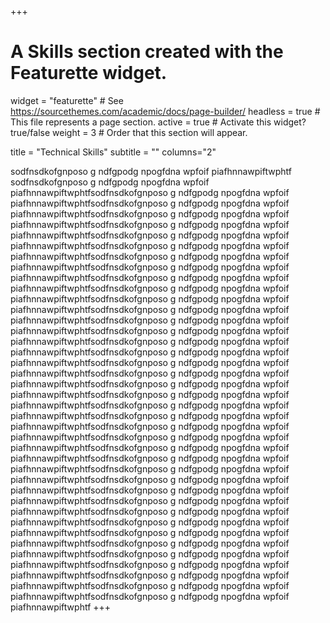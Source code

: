 +++
# A Skills section created with the Featurette widget.
widget = "featurette"  # See https://sourcethemes.com/academic/docs/page-builder/
headless = true  # This file represents a page section.
active = true  # Activate this widget? true/false
weight = 3  # Order that this section will appear.

title = "Technical Skills"
subtitle = ""
columns="2"

sodfnsdkofgnposo g ndfgpodg npogfdna wpfoif piafhnnawpiftwphtf sodfnsdkofgnposo g ndfgpodg npogfdna wpfoif piafhnnawpiftwphtfsodfnsdkofgnposo g ndfgpodg npogfdna wpfoif piafhnnawpiftwphtfsodfnsdkofgnposo g ndfgpodg npogfdna wpfoif piafhnnawpiftwphtfsodfnsdkofgnposo g ndfgpodg npogfdna wpfoif piafhnnawpiftwphtfsodfnsdkofgnposo g ndfgpodg npogfdna wpfoif piafhnnawpiftwphtfsodfnsdkofgnposo g ndfgpodg npogfdna wpfoif piafhnnawpiftwphtfsodfnsdkofgnposo g ndfgpodg npogfdna wpfoif piafhnnawpiftwphtfsodfnsdkofgnposo g ndfgpodg npogfdna wpfoif piafhnnawpiftwphtfsodfnsdkofgnposo g ndfgpodg npogfdna wpfoif piafhnnawpiftwphtfsodfnsdkofgnposo g ndfgpodg npogfdna wpfoif piafhnnawpiftwphtfsodfnsdkofgnposo g ndfgpodg npogfdna wpfoif piafhnnawpiftwphtfsodfnsdkofgnposo g ndfgpodg npogfdna wpfoif piafhnnawpiftwphtfsodfnsdkofgnposo g ndfgpodg npogfdna wpfoif piafhnnawpiftwphtfsodfnsdkofgnposo g ndfgpodg npogfdna wpfoif piafhnnawpiftwphtfsodfnsdkofgnposo g ndfgpodg npogfdna wpfoif piafhnnawpiftwphtfsodfnsdkofgnposo g ndfgpodg npogfdna wpfoif piafhnnawpiftwphtfsodfnsdkofgnposo g ndfgpodg npogfdna wpfoif piafhnnawpiftwphtfsodfnsdkofgnposo g ndfgpodg npogfdna wpfoif piafhnnawpiftwphtfsodfnsdkofgnposo g ndfgpodg npogfdna wpfoif piafhnnawpiftwphtfsodfnsdkofgnposo g ndfgpodg npogfdna wpfoif piafhnnawpiftwphtfsodfnsdkofgnposo g ndfgpodg npogfdna wpfoif piafhnnawpiftwphtfsodfnsdkofgnposo g ndfgpodg npogfdna wpfoif piafhnnawpiftwphtfsodfnsdkofgnposo g ndfgpodg npogfdna wpfoif piafhnnawpiftwphtfsodfnsdkofgnposo g ndfgpodg npogfdna wpfoif piafhnnawpiftwphtfsodfnsdkofgnposo g ndfgpodg npogfdna wpfoif piafhnnawpiftwphtfsodfnsdkofgnposo g ndfgpodg npogfdna wpfoif piafhnnawpiftwphtfsodfnsdkofgnposo g ndfgpodg npogfdna wpfoif piafhnnawpiftwphtfsodfnsdkofgnposo g ndfgpodg npogfdna wpfoif piafhnnawpiftwphtfsodfnsdkofgnposo g ndfgpodg npogfdna wpfoif piafhnnawpiftwphtfsodfnsdkofgnposo g ndfgpodg npogfdna wpfoif piafhnnawpiftwphtfsodfnsdkofgnposo g ndfgpodg npogfdna wpfoif piafhnnawpiftwphtfsodfnsdkofgnposo g ndfgpodg npogfdna wpfoif piafhnnawpiftwphtfsodfnsdkofgnposo g ndfgpodg npogfdna wpfoif piafhnnawpiftwphtfsodfnsdkofgnposo g ndfgpodg npogfdna wpfoif piafhnnawpiftwphtfsodfnsdkofgnposo g ndfgpodg npogfdna wpfoif piafhnnawpiftwphtfsodfnsdkofgnposo g ndfgpodg npogfdna wpfoif piafhnnawpiftwphtfsodfnsdkofgnposo g ndfgpodg npogfdna wpfoif piafhnnawpiftwphtfsodfnsdkofgnposo g ndfgpodg npogfdna wpfoif piafhnnawpiftwphtfsodfnsdkofgnposo g ndfgpodg npogfdna wpfoif piafhnnawpiftwphtfsodfnsdkofgnposo g ndfgpodg npogfdna wpfoif piafhnnawpiftwphtf
+++
